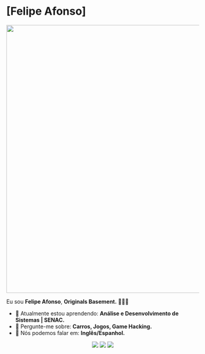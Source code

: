# [Felipe Afonso]
<img src="https://64.media.tumblr.com/0037255299c531aa51fe08214dedd94d/19fa688a7096b330-15/s500x750/41af38d3d65329bd967f2478465520e29b80ff48.gifv" width="700px">

Eu sou <strong>Felipe Afonso</strong>, <strong>Originals Basement.</strong> 👨🏻‍💻 

- 🚀 Atualmente estou aprendendo: <strong>Análise e Desenvolvimento de Sistemas | SENAC.</strong> 
- 💬 Pergunte-me sobre: <strong>Carros, Jogos, Game Hacking.</strong>
- 📣 Nós podemos falar em: <strong>Inglês/Espanhol.</strong>

<div align="center">

  <a href="#" alt="Gmail">
    <img src="https://img.shields.io/badge/-Gmail-FF0000?style=flat-square&labelColor=FF0000&logo=gmail&logoColor=white&link=LINK-DO-SEU-EMAIL"/></a>

  <a href="#" alt="Linkedin">
    <img src="https://img.shields.io/badge/-Linkedin-0e76a8?style=flat-square&logo=Linkedin&logoColor=white&link=LINK-DO-SEU-LINKEDIN" /></a>

  <a href="#" alt="Instagram">
    <img src="https://img.shields.io/badge/-Instagram-DF0174?style=flat-square&labelColor=DF0174&logo=instagram&logoColor=white&link=LINK-DO-SEU-INSTAGRAM"/></a>

</div>
